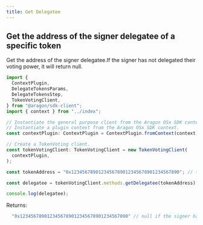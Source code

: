 ```yaml
---
title: Get Delegatee
---
```


## Get the address of the signer delegatee of a specific token

Get the address of the signer delegatee.If the signer has not delegated their voting power, it will return null.

```ts
import {
  ContextPlugin,
  DelegateTokensParams,
  DelegateTokensStep,
  TokenVotingClient,
} from "@aragon/sdk-client";
import { context } from "../index";

// Instantiate the general purpose client from the Aragon OSx SDK context.
// Instantiate a plugin context from the Aragon OSx SDK context.
const contextPlugin: ContextPlugin = ContextPlugin.fromContext(context);

// Create a TokenVoting client.
const tokenVotingClient: TokenVotingClient = new TokenVotingClient(
  contextPlugin,
);

const tokenAddress = "0x1234567890123456789012345678901234567890"; // token contract adddress

const delegatee = tokenVotingClient.methods.getDelegatee(tokenAddress);

console.log(delegatee);
```


Returns:
  ```ts
    "0x1234567890123456789012345678901234567890" // null if the signer has not delegated their voting power
  ```